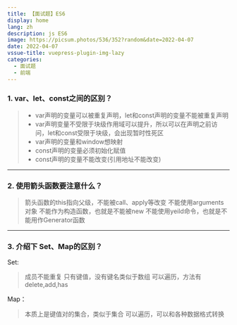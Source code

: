 ```yaml
---
title: 【面试题】ES6
display: home
lang: zh
description: js ES6
image: https://picsum.photos/536/352?random&date=2022-04-07
date: 2022-04-07
vssue-title: vuepress-plugin-img-lazy
categories:
  - 面试题
  - 前端
---
```


### 1. var、let、const之间的区别？


> - var声明的变量可以被重复声明，let和const声明的变量不能被重复声明
> - var声明变量不受限于块级作用域可以提升，所以可以在声明之前访问，let和const受限于块级，会出现暂时性死区
> - var声明的变量和window想映射
> - const声明的变量必须初始化赋值
> - const声明的变量不能改变(引用地址不能改变)

--- 

<!-- more -->

### 2. 使用箭头函数要注意什么？

> 箭头函数的this指向父级，不能被call、apply等改变
> 不能使用arguments对象
> 不能作为构造函数，也就是不能被new
> 不能使用yeild命令，也就是不能用作Generator函数

---

### 3. 介绍下 Set、Map的区别？

Set:  
> 成员不能重复
> 只有键值，没有键名类似于数组
> 可以遍历，方法有delete,add,has

Map：  
> 本质上是键值对的集合，类似于集合
> 可以遍历，可以和各种数据格式转换

